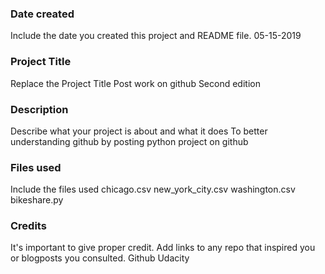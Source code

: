 ### Date created
Include the date you created this project and README file.
05-15-2019
### Project Title
Replace the Project Title
Post work on github
Second edition
### Description
Describe what your project is about and what it does
To better understanding github by posting python project on github

### Files used
Include the files used
chicago.csv
new_york_city.csv
washington.csv
bikeshare.py

### Credits
It's important to give proper credit. Add links to any repo that inspired you or blogposts you consulted.
Github
Udacity
